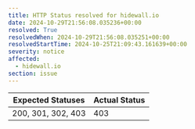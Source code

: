 ```yaml
---
title: HTTP Status resolved for hidewall.io
date: 2024-10-29T21:56:08.035236+00:00
resolved: True
resolvedWhen: 2024-10-29T21:56:08.035251+00:00
resolvedStartTime: 2024-10-25T21:09:43.161639+00:00
severity: notice
affected:
  - hidewall.io
section: issue
---
```


| Expected Statuses | Actual Status  |
|-------------------|----------------|
| 200, 301, 302, 403 | 403 |
